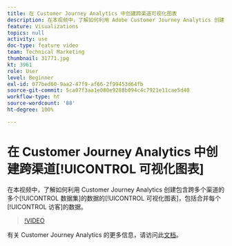 ```yaml
---
title: 在 Customer Journey Analytics 中创建跨渠道可视化图表
description: 在本视频中，了解如何利用 Adobe Customer Journey Analytics 创建包含跨多个渠道的多个数据集的数据的可视化图表，包括合并每个访客的数据。
feature: Visualizations
topics: null
activity: use
doc-type: feature video
team: Technical Marketing
thumbnail: 31771.jpg
kt: 3961
role: User
level: Beginner
exl-id: 077bed60-9aa2-47f9-af66-2f99453d64fb
source-git-commit: 5ca07f3aa1e080e9288b094c4c7921e11cae5d40
workflow-type: ht
source-wordcount: '88'
ht-degree: 100%

---
```


# 在 Customer Journey Analytics 中创建跨渠道[!UICONTROL 可视化图表]

在本视频中，了解如何利用 Customer Journey Analytics 创建包含跨多个渠道的多个[!UICONTROL 数据集]的数据的[!UICONTROL 可视化图表]，包括合并每个[!UICONTROL 访客]的数据。

>[!VIDEO](https://video.tv.adobe.com/v/31771/?quality=12)

有关 Customer Journey Analytics 的更多信息，请访问此[文档](https://experienceleague.adobe.com/docs/analytics-platform/using/cja-landing.html)。
